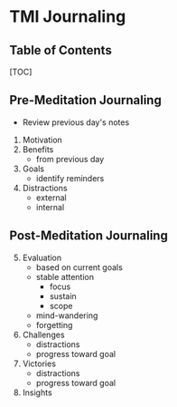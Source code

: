 # TMI Journaling

## Table of Contents

[TOC]

## Pre-Meditation Journaling

- Review previous day's notes

1. Motivation
2. Benefits
   - from previous day
3. Goals
   - identify reminders
4. Distractions
   - external
   - internal

## Post-Meditation Journaling

5. Evaluation
   - based on current goals
   - stable attention
     - focus
     - sustain
     - scope
   - mind-wandering
   - forgetting
6. Challenges
   - distractions
   - progress toward goal
7. Victories
   - distractions
   - progress toward goal
8. Insights

